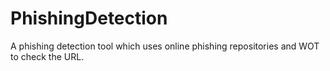 # PhishingDetection
A phishing detection tool which uses online phishing repositories and WOT to check the URL.
